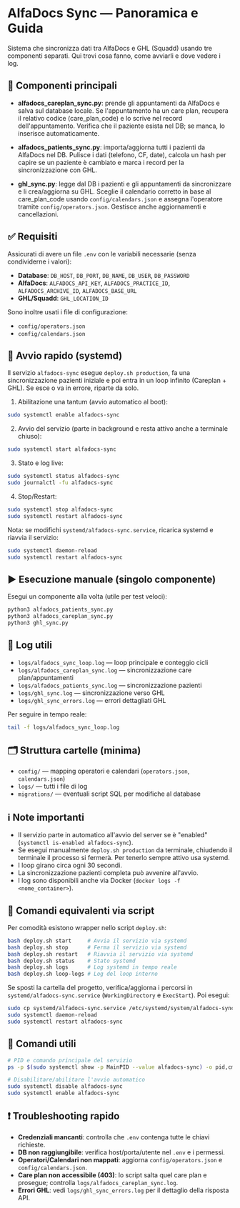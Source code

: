 # AlfaDocs Sync — Panoramica e Guida

Sistema che sincronizza dati tra AlfaDocs e GHL (Squadd) usando tre componenti separati. Qui trovi cosa fanno, come avviarli e dove vedere i log.

## 🔧 Componenti principali

- **alfadocs_careplan_sync.py**: prende gli appuntamenti da AlfaDocs e salva sul database locale. Se l'appuntamento ha un care plan, recupera il relativo codice (care_plan_code) e lo scrive nel record dell'appuntamento. Verifica che il paziente esista nel DB; se manca, lo inserisce automaticamente.

- **alfadocs_patients_sync.py**: importa/aggiorna tutti i pazienti da AlfaDocs nel DB. Pulisce i dati (telefono, CF, date), calcola un hash per capire se un paziente è cambiato e marca i record per la sincronizzazione con GHL.

- **ghl_sync.py**: legge dal DB i pazienti e gli appuntamenti da sincronizzare e li crea/aggiorna su GHL. Sceglie il calendario corretto in base al care_plan_code usando `config/calendars.json` e assegna l'operatore tramite `config/operators.json`. Gestisce anche aggiornamenti e cancellazioni.

## ✅ Requisiti

Assicurati di avere un file `.env` con le variabili necessarie (senza condividerne i valori):

- **Database**: `DB_HOST`, `DB_PORT`, `DB_NAME`, `DB_USER`, `DB_PASSWORD`
- **AlfaDocs**: `ALFADOCS_API_KEY`, `ALFADOCS_PRACTICE_ID`, `ALFADOCS_ARCHIVE_ID`, `ALFADOCS_BASE_URL`
- **GHL/Squadd**: `GHL_LOCATION_ID`

Sono inoltre usati i file di configurazione:
- `config/operators.json`
- `config/calendars.json`

## 🚀 Avvio rapido (systemd)

Il servizio `alfadocs-sync` esegue `deploy.sh production`, fa una sincronizzazione pazienti iniziale e poi entra in un loop infinito (Careplan + GHL). Se esce o va in errore, riparte da solo.

1) Abilitazione una tantum (avvio automatico al boot):
```bash
sudo systemctl enable alfadocs-sync
```

2) Avvio del servizio (parte in background e resta attivo anche a terminale chiuso):
```bash
sudo systemctl start alfadocs-sync
```

3) Stato e log live:
```bash
sudo systemctl status alfadocs-sync
sudo journalctl -fu alfadocs-sync
```

4) Stop/Restart:
```bash
sudo systemctl stop alfadocs-sync
sudo systemctl restart alfadocs-sync
```

Nota: se modifichi `systemd/alfadocs-sync.service`, ricarica systemd e riavvia il servizio:
```bash
sudo systemctl daemon-reload
sudo systemctl restart alfadocs-sync
```

## ▶️ Esecuzione manuale (singolo componente)

Esegui un componente alla volta (utile per test veloci):
```bash
python3 alfadocs_patients_sync.py
python3 alfadocs_careplan_sync.py
python3 ghl_sync.py
```

## 📁 Log utili

- `logs/alfadocs_sync_loop.log` — loop principale e conteggio cicli
- `logs/alfadocs_careplan_sync.log` — sincronizzazione care plan/appuntamenti
- `logs/alfadocs_patients_sync.log` — sincronizzazione pazienti
- `logs/ghl_sync.log` — sincronizzazione verso GHL
- `logs/ghl_sync_errors.log` — errori dettagliati GHL

Per seguire in tempo reale:
```bash
tail -f logs/alfadocs_sync_loop.log
```

## 🗂️ Struttura cartelle (minima)

- `config/` — mapping operatori e calendari (`operators.json`, `calendars.json`)
- `logs/` — tutti i file di log
- `migrations/` — eventuali script SQL per modifiche al database

## ℹ️ Note importanti

- Il servizio parte in automatico all'avvio del server se è "enabled" (`systemctl is-enabled alfadocs-sync`).
- Se esegui manualmente `deploy.sh production` da terminale, chiudendo il terminale il processo si fermerà. Per tenerlo sempre attivo usa systemd.
- I loop girano circa ogni 30 secondi.
- La sincronizzazione pazienti completa può avvenire all'avvio.
- I log sono disponibili anche via Docker (`docker logs -f <nome_container>`).

## 🧭 Comandi equivalenti via script

Per comodità esistono wrapper nello script `deploy.sh`:
```bash
bash deploy.sh start     # Avvia il servizio via systemd
bash deploy.sh stop      # Ferma il servizio via systemd
bash deploy.sh restart   # Riavvia il servizio via systemd
bash deploy.sh status    # Stato systemd
bash deploy.sh logs      # Log systemd in tempo reale
bash deploy.sh loop-logs # Log del loop interno
```

Se sposti la cartella del progetto, verifica/aggiorna i percorsi in `systemd/alfadocs-sync.service` (`WorkingDirectory` e `ExecStart`). Poi esegui:
```bash
sudo cp systemd/alfadocs-sync.service /etc/systemd/system/alfadocs-sync.service
sudo systemctl daemon-reload
sudo systemctl restart alfadocs-sync
```

## 🧰 Comandi utili

```bash
# PID e comando principale del servizio
ps -p $(sudo systemctl show -p MainPID --value alfadocs-sync) -o pid,cmd

# Disabilitare/abilitare l'avvio automatico
sudo systemctl disable alfadocs-sync
sudo systemctl enable alfadocs-sync
```

## ❗ Troubleshooting rapido

- **Credenziali mancanti**: controlla che `.env` contenga tutte le chiavi richieste.
- **DB non raggiungibile**: verifica host/porta/utente nel `.env` e i permessi.
- **Operatori/Calendari non mappati**: aggiorna `config/operators.json` e `config/calendars.json`.
- **Care plan non accessibile (403)**: lo script salta quel care plan e prosegue; controlla `logs/alfadocs_careplan_sync.log`.
- **Errori GHL**: vedi `logs/ghl_sync_errors.log` per il dettaglio della risposta API.
